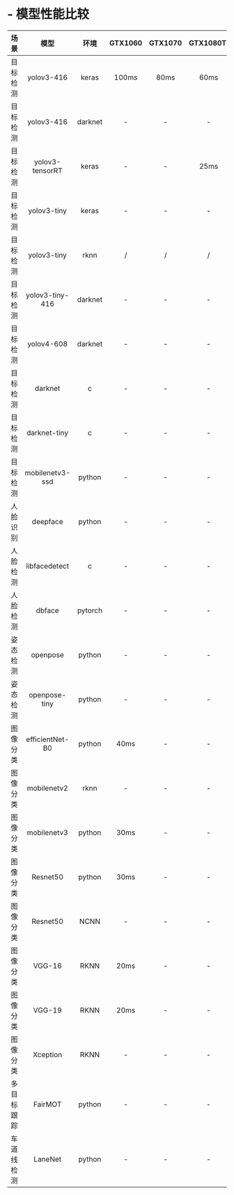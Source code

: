 # - 模型性能比较


| 场景 | 模型 | 环境 |GTX1060 | GTX1070 | GTX1080TI | GTX2080TI | i7-9550 |i5-9400F| SOM-RK3399 | TB-RK3399Pro |GTX1650
| :-: | :-: | :-: | :-: | :-: | :-: | :-: | :-: | :-: | :-: |:-: |:-: |
| 目标检测 | yolov3-416 | keras | 100ms | 80ms | 60ms | 50ms | - | - | - | 90ms | - |
| 目标检测 | yolov3-416 | darknet | - | -| -| - | - | - | - | - | 150ms |
| 目标检测 | yolov3-tensorRT | keras | - | - | 25ms | - | 65ms| - | - | - | - |
| 目标检测 | yolov3-tiny | keras | - | - | - | - | -| 300ms|- | - | - |
| 目标检测 | yolov3-tiny | rknn | / | / | / | / | /| /|/ | 30ms | / |
| 目标检测 | yolov3-tiny-416 | darknet | - | - | - | - | -| -|- | - | 100ms |
| 目标检测 | yolov4-608  | darknet | - | - | - | - | -| -|- | - | 270ms |
| 目标检测 | darknet | c | - | - | - | - | -| -|- |  - | - |
| 目标检测 | darknet-tiny | c | - | - | - | - | 10ms| - | - |  - | - |
| 目标检测 | mobilenetv3-ssd | python | - | - | - | - | - | - | - | - | - |
| 人脸识别 | deepface | python | - | - | - | - | - | - | - | - | - |
| 人脸检测 | libfacedetect | c | - | - | - | - | -| 20ms| - |  - | - |
| 人脸检测 | dbface | pytorch | - | - | - | 100ms | -| - | - |  - | - |
| 姿态检测 | openpose | python | - | - | - | - | -| 40ms| - |  - | - |
| 姿态检测 | openpose-tiny | python | - | - | - | - | - | - |  10ms | -| - |
| 图像分类 | efficientNet-B0 | python | 40ms | - | - | - | - | 80ms | - | -| - |
| 图像分类 | mobilenetv2 | rknn | - | - | - | - | - | - |  - | 120ms/rknn | - |
| 图像分类 | mobilenetv3 | python | 30ms | - | - | - | - | 100ms |  - | 48ms/ncnn | - |
| 图像分类 | Resnet50 | python | 30ms | - | - | - | - | 200ms |  - | -| - |
| 图像分类 | Resnet50 | NCNN | - | - | - | - | - | - |  2500ms | 373ms | - |
| 图像分类 | VGG-16 | RKNN | 20ms | - | - | - | - | 110ms |  - | 119ms | - |
| 图像分类 | VGG-19 | RKNN | 20ms | - | - | - | - | 170ms |  - | 117ms | - |
| 图像分类 | Xception | RKNN | - | - | - | - | - | - |  - | 130ms | - |
| 多目标跟踪 | FairMOT | python | - | - | - | 70ms | - | - | - | -| 181ms |
| 车道线检测 | LaneNet | python | - | - | - | - | - | - | - | 320ms | - |

